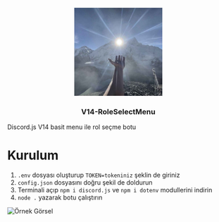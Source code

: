 <p align="center">
	<a href="" rel="noopener">
	<img width=200px height=200px src="./assets/back.png"></a>
</p>

<h3 align="center">V14-RoleSelectMenu</h3>


Discord.js V14 basit menu ile rol seçme botu

# Kurulum
1. `.env` dosyası oluşturup `TOKEN=tokeniniz` şeklin de giriniz
2. `config.json` dosyasını doğru şekil de doldurun
3. Terminali açıp `npm i discord.js` ve `npm i dotenv` modullerini indirin
4. `node .` yazarak botu çalıştırın


![Örnek Görsel](https://github.com/user-attachments/assets/b9e4da75-1c18-4a0e-9d0f-5f8cd1198000)
